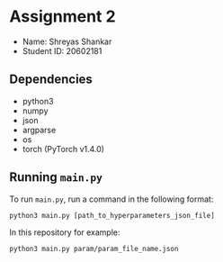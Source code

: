# Assignment 2

- Name: Shreyas Shankar
- Student ID: 20602181

## Dependencies

- python3
- numpy
- json
- argparse
- os
- torch (PyTorch v1.4.0)

## Running `main.py`

To run `main.py`, run a command in the following format:

```
python3 main.py [path_to_hyperparameters_json_file]
```
In this repository for example:
```
python3 main.py param/param_file_name.json
```
